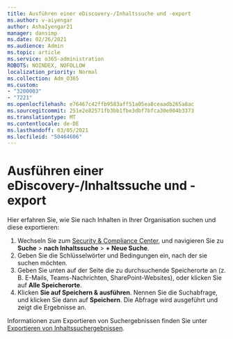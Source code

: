 ```yaml
---
title: Ausführen einer eDiscovery-/Inhaltssuche und -export
ms.author: v-aiyengar
author: AshaIyengar21
manager: dansimp
ms.date: 02/26/2021
ms.audience: Admin
ms.topic: article
ms.service: o365-administration
ROBOTS: NOINDEX, NOFOLLOW
localization_priority: Normal
ms.collection: Adm_O365
ms.custom:
- "3200003"
- "7221"
ms.openlocfilehash: e76467c42ffb9583aff51a05ea8ceaadb265a8ac
ms.sourcegitcommit: 251e2e82571fb3bb1fbe3dbf7bfca30e004b3373
ms.translationtype: MT
ms.contentlocale: de-DE
ms.lasthandoff: 03/05/2021
ms.locfileid: "50464606"
---
```

# <a name="perform-an-ediscoverycontent-search-and-export"></a>Ausführen einer eDiscovery-/Inhaltssuche und -export

Hier erfahren Sie, wie Sie nach Inhalten in Ihrer Organisation suchen und diese exportieren:

1. Wechseln Sie zum [Security & Compliance Center,](https://go.microsoft.com/fwlink/?linkid=2086958) und navigieren Sie zu **Suche**  >  **nach Inhaltssuche**  >  **+ Neue Suche**.
1. Geben Sie die Schlüsselwörter und Bedingungen ein, nach der sie suchen möchten.
1. Geben Sie unten auf der Seite die zu durchsuchende Speicherorte an (z. B. E-Mails, Teams-Nachrichten, SharePoint-Websites), oder klicken Sie auf **Alle Speicherorte**.
1. Klicken **Sie auf Speichern & ausführen**. Nennen Sie die Suchabfrage, und klicken Sie dann auf **Speichern**. Die Abfrage wird ausgeführt und zeigt die Ergebnisse an.

Informationen zum Exportieren von Suchergebnissen finden Sie unter [Exportieren von Inhaltssuchergebnissen](https://go.microsoft.com/fwlink/?linkid=2102118).

